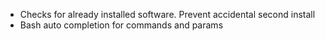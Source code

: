 * Checks for already installed software. Prevent accidental second install
* Bash auto completion for commands and params